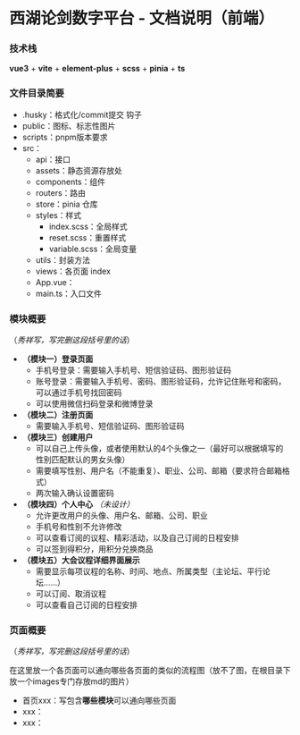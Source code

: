 # 西湖论剑数字平台 - 文档说明（前端）

### 技术栈

**vue3** + **vite** + **element-plus** + **scss** + **pinia** + **ts**

### 文件目录简要

- .husky：格式化/commit提交 钩子
- public：图标、标志性图片
- scripts：pnpm版本要求
- src：
  - api：接口
  - assets：静态资源存放处
  - components：组件
  - routers：路由
  - store：pinia 仓库
  - styles：样式
    - index.scss：全局样式
    - reset.scss：重置样式
    - variable.scss：全局变量
  - utils：封装方法
  - views：各页面 index
  - App.vue：
  - main.ts：入口文件

### 模块概要

（_秀祥写，写完删这段括号里的话_）

- **（模块一）登录页面**
  - 手机号登录：需要输入手机号、短信验证码、图形验证码
  - 账号登录：需要输入手机号、密码、图形验证码，允许记住账号和密码，可以通过手机号找回密码
  - 可以使用微信扫码登录和微博登录
- **（模块二）注册页面**
  - 需要输入手机号、短信验证码、图形验证码
- **（模块三）创建用户**
  - 可以自己上传头像，或者使用默认的4个头像之一（最好可以根据填写的性别匹配默认的男女头像）
  - 需要填写性别、用户名（不能重复）、职业、公司、邮箱（要求符合邮箱格式）
  - 两次输入确认设置密码
- **（模块四）个人中心** _（未设计）_
  - 允许更改用户的头像、用户名、邮箱、公司、职业
  - 手机号和性别不允许修改
  - 可以查看订阅的议程、精彩活动，以及自己订阅的日程安排
  - 可以签到得积分，用积分兑换商品
- **（模块五）大会议程详细界面展示**
  - 需要显示每项议程的名称、时间、地点、所属类型（主论坛、平行论坛……）
  - 可以订阅、取消议程
  - 可以查看自己订阅的日程安排

### 页面概要

（_秀祥写，写完删这段括号里的话_）

在这里放一个各页面可以通向哪些各页面的类似的流程图（放不了图，在根目录下放一个images专门存放md的图片）

- 首页xxx：写包含**哪些模块**可以通向哪些页面
- xxx：
- xxx：
